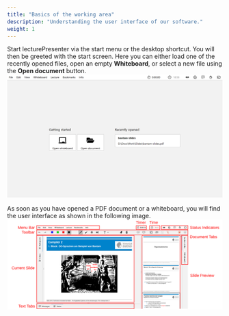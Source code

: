 ```yaml
---
title: "Basics of the working area"
description: "Understanding the user interface of our software."
weight: 1
---
```


Start lecturePresenter via the start menu or the desktop shortcut. You will then be greeted with the start screen. Here you can either load one of the recently opened files, open an empty **Whiteboard**, or select a new file using the **Open document** button.
![Presenter Start](images/presenter_start.png)

As soon as you have opened a PDF document or a whiteboard, you will find the user interface as shown in the following image.
![Presenter Overview](images/presenter_overview.png)
